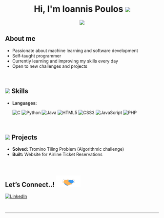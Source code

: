 <h1 align="center"><b>Hi, I'm Ioannis Poulos</b> <img src="https://media.giphy.com/media/hvRJCLFzcasrR4ia7z/giphy.gif" width="35"></h1>

<p align="center">
  <a href="https://github.com/DenverCoder1/readme-typing-svg">
    <img src="https://readme-typing-svg.herokuapp.com?font=Time+New+Roman&color=cyan&size=25&center=true&vCenter=true&width=600&height=100&lines=Machine+Learning+Enthusiast..;Self-taught+Developer..;Always+Learning+New+Things...">
  </a>
</p>


<h2 id="-about-me"><strong>About me</strong></h2>

<ul>
  <li>Passionate about machine learning and software development</li>
  <li>Self-taught programmer</li>
  <li>Currently learning and improving my skills every day</li>
  <li>Open to new challenges and projects</li>
</ul>

<br>

<h2 id="-skills"><img src="https://media2.giphy.com/media/QssGEmpkyEOhBCb7e1/giphy.gif" width="25"><b> Skills</b></h2>

<ul>
  <li><strong>Languages:</strong></li>
  <p>
    <img src="https://img.shields.io/badge/C-00599C?style=for-the-badge&logo=c&logoColor=white" alt="C">
    <img src="https://img.shields.io/badge/Python-3776AB?style=for-the-badge&logo=python&logoColor=white" alt="Python">
    <img src="https://img.shields.io/badge/Java-007396?style=for-the-badge&logo=java&logoColor=white" alt="Java">
    <img src="https://img.shields.io/badge/HTML5-E34F26?style=for-the-badge&logo=html5&logoColor=white" alt="HTML5">
    <img src="https://img.shields.io/badge/CSS3-1572B6?style=for-the-badge&logo=css3&logoColor=white" alt="CSS3">
    <img src="https://img.shields.io/badge/JavaScript-F7DF1E?style=for-the-badge&logo=javascript&logoColor=black" alt="JavaScript">
    <img src="https://img.shields.io/badge/PHP-777BB4?style=for-the-badge&logo=php&logoColor=white" alt="PHP">
  </p>
</ul>

<br>

<h2 id="-projects"><img src="https://media.giphy.com/media/3o7qE1YN7aBOFPRw8E/giphy.gif" width="25"><b> Projects</b></h2>

<ul>
  <li><b>Solved:</b> Tromino Tiling Problem (Algorithmic challenge)</li>
  <li><b>Built:</b> Website for Airline Ticket Reservations</li>
</ul>

<br>

<h2 id="-linkedin"><b>Let’s Connect..!</b> <img src="https://github.com/0xAbdulKhalid/0xAbdulKhalid/raw/main/assets/mdImages/handshake.gif" width="80"></h2>

<p align="left">
  <a href="https://www.linkedin.com/in/ioannis-poulos-799b4b356/" target="_blank">
    <img src="https://img.shields.io/badge/LinkedIn-Ioannis%20Poulos-0077B5?style=for-the-badge&logo=linkedin&logoColor=white" alt="LinkedIn">
  </a>
</p>

<br><hr><br>


